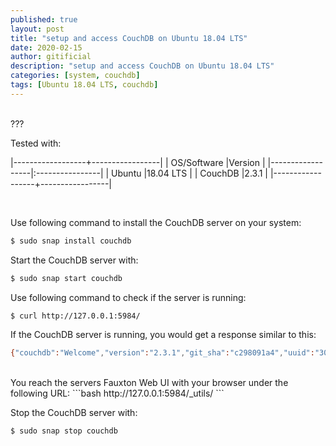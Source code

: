 ```yaml
---
published: true
layout: post
title: "setup and access CouchDB on Ubuntu 18.04 LTS"
date: 2020-02-15
author: gitificial
description: "setup and access CouchDB on Ubuntu 18.04 LTS"
categories: [system, couchdb]
tags: [Ubuntu 18.04 LTS, couchdb]
---
```


<br/>
???


Tested with:

|------------------+-----------------|
| OS/Software      |Version          |
|------------------|:----------------|
| Ubuntu           |18.04 LTS        |
| CouchDB          |2.3.1            |
|------------------+-----------------|

<br/>

Use following command to install the CouchDB server on your system:

```bash
$ sudo snap install couchdb
```




Start the CouchDB server with:
```bash
$ sudo snap start couchdb
```

Use following command to check if the server is running:
```bash
$ curl http://127.0.0.1:5984/
```

If the CouchDB server is running, you would get a response similar to this:
```bash
{"couchdb":"Welcome","version":"2.3.1","git_sha":"c298091a4","uuid":"304ecd0b303cfb59502f5fb090abba4b","features":["pluggable-storage-engines","scheduler"],"vendor":{"name":"The Apache Software Foundation"}}
```

<br/>
You reach the servers Fauxton Web UI with your browser under the following URL:
```bash
http://127.0.0.1:5984/_utils/
```

Stop the CouchDB server with:
```bash
$ sudo snap stop couchdb
```



